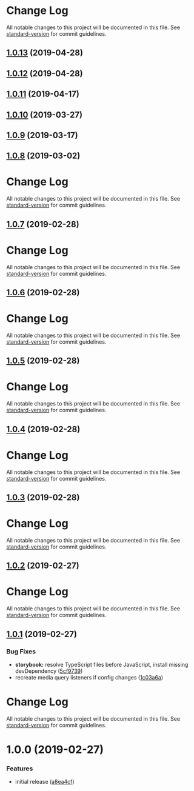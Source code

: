 # Change Log

All notable changes to this project will be documented in this file. See [standard-version](https://github.com/conventional-changelog/standard-version) for commit guidelines.

## [1.0.13](https://github.com/iiroj/use-breakpoint/compare/v1.0.12...v1.0.13) (2019-04-28)



## [1.0.12](https://github.com/iiroj/use-breakpoint/compare/v1.0.11...v1.0.12) (2019-04-28)



## [1.0.11](https://github.com/iiroj/use-breakpoint/compare/v1.0.10...v1.0.11) (2019-04-17)



## [1.0.10](https://github.com/iiroj/use-breakpoint/compare/v1.0.9...v1.0.10) (2019-03-27)



## [1.0.9](https://github.com/iiroj/use-breakpoint/compare/v1.0.8...v1.0.9) (2019-03-17)



## [1.0.8](https://github.com/iiroj/use-breakpoint/compare/v1.0.7...v1.0.8) (2019-03-02)



# Change Log

All notable changes to this project will be documented in this file. See [standard-version](https://github.com/conventional-changelog/standard-version) for commit guidelines.

## [1.0.7](https://github.com/iiroj/use-breakpoint/compare/v1.0.6...v1.0.7) (2019-02-28)



# Change Log

All notable changes to this project will be documented in this file. See [standard-version](https://github.com/conventional-changelog/standard-version) for commit guidelines.

## [1.0.6](https://github.com/iiroj/use-breakpoint/compare/v1.0.5...v1.0.6) (2019-02-28)



# Change Log

All notable changes to this project will be documented in this file. See [standard-version](https://github.com/conventional-changelog/standard-version) for commit guidelines.

## [1.0.5](https://github.com/iiroj/use-breakpoint/compare/v1.0.4...v1.0.5) (2019-02-28)



# Change Log

All notable changes to this project will be documented in this file. See [standard-version](https://github.com/conventional-changelog/standard-version) for commit guidelines.

## [1.0.4](https://github.com/iiroj/use-breakpoint/compare/v1.0.3...v1.0.4) (2019-02-28)



# Change Log

All notable changes to this project will be documented in this file. See [standard-version](https://github.com/conventional-changelog/standard-version) for commit guidelines.

## [1.0.3](https://github.com/iiroj/use-breakpoint/compare/v1.0.2...v1.0.3) (2019-02-28)



# Change Log

All notable changes to this project will be documented in this file. See [standard-version](https://github.com/conventional-changelog/standard-version) for commit guidelines.

## [1.0.2](https://github.com/iiroj/use-breakpoint/compare/v1.0.1...v1.0.2) (2019-02-27)



# Change Log

All notable changes to this project will be documented in this file. See [standard-version](https://github.com/conventional-changelog/standard-version) for commit guidelines.

## [1.0.1](https://github.com/iiroj/use-breakpoint/compare/v1.0.0...v1.0.1) (2019-02-27)


### Bug Fixes

* **storybook:** resolve TypeScript files before JavaScript, install missing devDependency ([5cf9739](https://github.com/iiroj/use-breakpoint/commit/5cf9739))
* recreate media query listeners if config changes ([1c03a6a](https://github.com/iiroj/use-breakpoint/commit/1c03a6a))



# Change Log

All notable changes to this project will be documented in this file. See [standard-version](https://github.com/conventional-changelog/standard-version) for commit guidelines.

# 1.0.0 (2019-02-27)


### Features

* initial release ([a8ea4cf](https://github.com/iiroj/use-breakpoint/commit/a8ea4cf))
